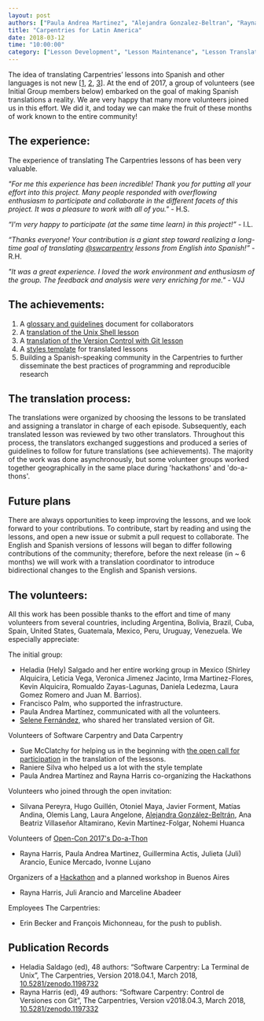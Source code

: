 ```yaml
---
layout: post
authors: ["Paula Andrea Martinez", "Alejandra Gonzalez-Beltran", "Rayna Harris"]
title: "Carpentries for Latin America"
date: 2018-03-12
time: "10:00:00"
category: ["Lesson Development", "Lesson Maintenance", "Lesson Translations", "Translation"]
---
```


The idea of translating Carpentries’ lessons into Spanish and other languages is not new [[1](https://software-carpentry.org/blog/2014/06/translating-software-carpentry-into-spanish.html), [2](https://software-carpentry.org/blog/2014/11/korean-translation.html), [3](https://software-carpentry.org/blog/2014/07/translating-software-carpentry-into-portuguese.html)]. At the end of 2017, a group of volunteers (see Initial Group members below) embarked on the goal of making Spanish translations a reality. We are very happy that many more volunteers joined us in this effort. We did it, and today we can make the fruit of these months of work known to the entire community!

## The experience:

The experience of translating The Carpentries  lessons of has been very valuable. 

*"For me this experience has been incredible! Thank you for putting all your effort into this project. Many people responded with overflowing enthusiasm to participate and collaborate in the different facets of this project. It was a pleasure to work with all of you."* - H.S.

*“I'm very happy to participate (at the same time learn) in this project!”* - I.L.

*“Thanks everyone! Your contribution is a giant step toward realizing a long-time goal of translating [@swcarpentry](https://github.com/swcarpentry) lessons from English into Spanish!”* - R.H.

*"It was a great experience. I loved the work environment and enthusiasm of the group. The feedback and analysis were very enriching for me."* - VJJ


## The achievements:

1. A [glossary and guidelines](https://github.com/Carpentries-ES/board/blob/master/Convenciones_Traduccion.md) document for collaborators  
2. A [translation of the Unix Shell lesson](https://swcarpentry.github.io/shell-novice-es/) 
3. A [translation of the Version Control with Git lesson](https://swcarpentry.github.io/git-novice-es/) 
4. A [styles template](https://github.com/swcarpentry/styles-es) for translated lessons 
5. Building a Spanish-speaking community in the Carpentries to further disseminate the best practices of programming and reproducible research 

## The translation process:

The translations were organized by choosing the lessons to be translated and assigning a translator in charge of each episode. Subsequently, each translated lesson was reviewed by two other translators. Throughout this process, the translators exchanged suggestions and produced a series of guidelines to follow for future translations (see achievements). The majority of the work was done asynchronously, but some volunteer groups worked together geographically in the same place during 'hackathons' and 'do-a-thons'.

## Future plans

There are always opportunities to keep improving the lessons, and we look forward to your contributions. To contribute, start by reading and using the lessons, and open a new issue or submit a pull request to collaborate. The English and Spanish versions of lessons will began to differ following contributions of the community; therefore, before the next release (in ~ 6 months) we will work with a translation coordinator to introduce bidirectional changes to the English and Spanish versions.

## The volunteers:

All this work has been possible thanks to the effort and time of many volunteers from several countries, including Argentina, Bolivia, Brazil, Cuba, Spain, United States, Guatemala, Mexico, Peru, Uruguay, Venezuela. We especially appreciate:

The initial group:

- Heladia (Hely) Salgado and her entire working group in Mexico (Shirley Alquicira, Leticia Vega, Veronica Jimenez Jacinto, Irma Martinez-Flores, Kevin Alquicira, Romualdo Zayas-Lagunas, Daniela Ledezma, Laura Gomez Romero and Juan M. Barrios). 
- Francisco Palm, who supported the infrastructure. 
- Paula Andrea Martínez, communicated with all the volunteers. 
- [Selene Fernández](https://twitter.com/SelFdz), who shared her translated version of Git. 

Volunteers of Software Carpentry and Data Carpentry 

- Sue McClatchy for helping us in the beginning with [the open call for participation](https://software-carpentry.org/blog/2017/09/latin-am-lessons.html) in the translation of the lessons. 
- Raniere Silva who helped us a lot with the style template 
- Paula Andrea Martínez and Rayna Harris co-organizing the Hackathons 

Volunteers who joined through the open invitation:

- Silvana Pereyra, Hugo Guillén, Otoniel Maya, Javier Forment, Matías Andina, Olemis Lang, Laura Angelone, [Alejandra González-Beltrán](http://oerc.ox.ac.uk/people/alejandra), Ana Beatriz Villaseñor Altamirano, Kevin Martínez-Folgar, Nohemi Huanca 

Volunteers of [Open-Con 2017's Do-a-Thon](https://github.com/sparcopen/doathon/issues/14)

- Rayna Harris, Paula Andrea Martinez, Guillermina Actis, Julieta (Juli) Arancio, Eunice Mercado, Ivonne Lujano 

Organizers of a [Hackathon](https://github.com/Carpentries-ES/R-hackaton-es) and a planned workshop in Buenos Aires

- Rayna Harris, Juli Arancio and Marceline Abadeer 

Employees The Carpentries:

- Erin Becker and François Michonneau, for the push to publish. 

## Publication Records

- Heladia Saldago (ed), 48 authors: “Software Carpentry: La Terminal de Unix”, The Carpentries, Version 2018.04.1, March 2018,  [10.5281/zenodo.1198732](https://zenodo.org/record/1198732#.Wqvda5PwbdQ)
- Rayna Harris (ed), 49 authors: “Software Carpentry: Control de Versiones con Git”, The Carpentries, Version v2018.04.3, March 2018, [10.5281/zenodo.1197332](https://zenodo.org/record/1197332#.WqvdtJPwbdQ)

